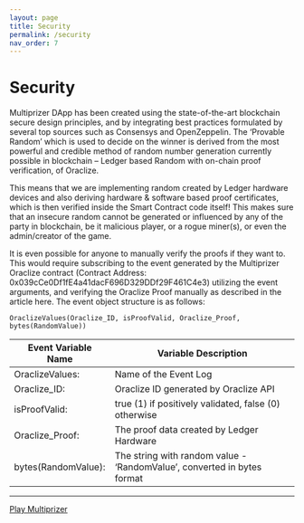 ```yaml
---
layout: page
title: Security
permalink: /security
nav_order: 7
---
```


# Security

Multiprizer DApp has been created using the state-of-the-art blockchain secure design principles, and by integrating best practices formulated by several top sources such as Consensys and OpenZeppelin. The ‘Provable Random’ which is used to decide on the winner is derived from the most powerful and credible method of random number generation currently possible in blockchain – Ledger based Random with on-chain proof verification, of Oraclize.

This means that we are implementing random created by Ledger hardware devices and also deriving hardware & software based proof certificates, which is then verified inside the Smart Contract code itself! This makes sure that an insecure random cannot be generated or influenced by any of the party in blockchain, be it malicious player, or a rogue miner(s), or even the admin/creator of the game. 

It is even possible for anyone to manually verify the proofs if they want to. This would require subscribing to the event generated by the Multiprizer Oraclize contract (Contract Address: 0x039cCe0Df1fE4a41dacF696D329DDf29F461C4e3) utilizing the event arguments, and verifying the Oraclize Proof manually as described in the article here. The event object structure is as follows:

`OraclizeValues(Oraclize_ID, isProofValid, Oraclize_Proof, bytes(RandomValue))`

| Event   Variable Name | Variable Description                                                      |
|-----------------------|---------------------------------------------------------------------------|
| OraclizeValues:       | Name of the Event Log                                                     |
| Oraclize_ID:          | Oraclize ID generated by Oraclize API                                     |
| isProofValid:         | true (1) if positively validated, false (0) otherwise                     |
| Oraclize_Proof:       | The proof data created by Ledger Hardware                                 |
| bytes(RandomValue):   | The string with random value - ‘RandomValue’, converted in   bytes format |





---
[Play Multiprizer](https://ropsten.multiprizer.io)
